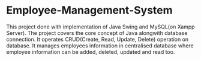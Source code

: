 # Employee-Management-System
This project done with implementation of Java Swing and MySQL(on Xampp Server). The project covers the core concept of Java alongwith database connection. It operates CRUD(Create, Read, Update, Delete) operation on database. It manages employees information in centralised database where employee information can be added, deleted, updated and read too.
